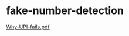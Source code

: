 # fake-number-detection

[Why-UPI-fails.pdf](https://github.com/abhiti01/fake-number-detection/files/12569972/Why-UPI-fails.pdf)
